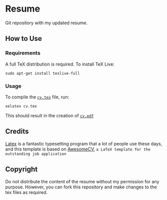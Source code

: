 # Resume

Git repository with my updated resume.

## How to Use

### Requirements

A full TeX distribution is required. To install TeX Live:

```
sudo apt-get install texlive-full
```

### Usage

To compile the  [`cv.tex`](cv.tex) file, run:

```
xelatex cv.tex
```

This should result in the creation of [`cv.pdf`](cv.pdf)

## Credits

[Latex](http://www.latex-project.org/) is a fantastic typesetting program that a lot of people use these days, and this template is based on [AwesomeCV](https://github.com/posquit0/Awesome-CV), `a LaTeX template for the outstanding job application`

## Copyright

Do not distribute the content of the resume without my permission for any purpose. However, you can fork this repository and make changes to the tex files as required.
